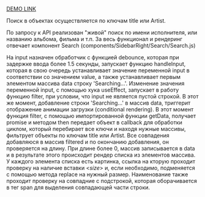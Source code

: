 [DEMO LINK](https://venomsrt.github.io/Shadhin-React/)

Поиск в объектах осуществляется по ключам title или Artist.

По запросу к API реализован "живой" поиск по имени исполнителя, или названию альбома, фильма и т.п.
За весь функционал и рендеринг отвечает компонент Search (components/SidebarRight/Search/Search.js)

На input назначен обработчик с функцией debounce, которая при задержке ввода более 1.5 секунды, запускает функцию handleInput, которая в свою очередь устанавливает значение переменной input в соответствии со значением value, а также устанавливает первым элементом массива data строку 'Searching...'. Изменение значения переменной input, с помощью хука useEffect, запускает в работу функцию filter, при условии, что input не является пустой строкой. В этот же момент, добавление строки 'Searching...' в массив data, триггерит отображение анимации загрузки (conditional rendering). В этот момент функция filter, с помощью импортированной функции getData, получает promise и методом then передает объект в callback для обработки циклом, который перебирает все ключи и находя нужные массивы, фильтрует объекты по ключам title или Artist. Все совпадения добавляюся в массив filtered и по окончанию добавления, он проверяется на длину. При длине более 0, массив записывается в data и в результате этого происходит рендер списка из элементов массива. У каждого элемента списка есть картинка, ссылка на кторую проходит проверку на наличие вставки <$size$> и, если необходимо, подменяется с помощью метода replace на нужный размер. Наименование также проходит проверку на совпадние с подстрокой, которая оборачивается в тег span для выделения совпадающей части строки.

